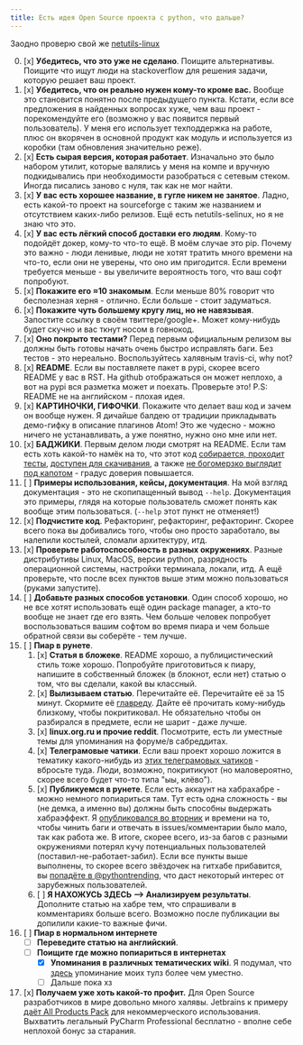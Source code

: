 ```yaml
---
title: Есть идея Open Source проекта с python, что дальше?
---
```


Заодно проверю свой же [netutils-linux](https://github.com/strizhechenko/netutils-linux)

0. [x] **Убедитесь, что это уже не сделано**. Поищите альтернативы. Поищите что ищут люди на stackoverflow для решения задачи, которую решает ваш проект.
1. [x] **Убедитесь, что он реально нужен кому-то кроме вас.** Вообще это становится понятно после предыдущего пункта. Кстати, если все предложения в найденных вопросах хуже, чем ваш проект - порекомендуйте его (возможно у вас появится первый пользователь). У меня его использует техподдержка на работе, плюс он вкорячен в основной продукт как модуль и используется из коробки (там обновления значительно реже).
2. [x] **Есть сырая версия, которая работает**. Изначально это было набором утилит, которые валялись у меня на компе и вручную подкидывались при необходимости разобраться с сетевым стеком. Иногда писались заново с нуля, так как не мог найти.
3. [x] **У вас есть хорошее название, в гугле никем не занятое**. Ладно, есть какой-то проект на sourceforge с таким же названием и отсутствием каких-либо релизов. Ещё есть netutils-selinux, но я не знаю что это.
4. [x] **У вас есть лёгкий способ доставки его людям**. Кому-то подойдёт докер, кому-то что-то ещё. В моём случае это pip. Почему это важно - люди ленивые, люди не хотят тратить много времени на что-то, если они не уверены, что оно им пригодится. Если времени требуется меньше - вы увеличите вероятность того, что ваш софт попробуют.
5. [x] **Покажите его ≈10 знакомым**. Если меньше 80% говорит что бесполезная херня - отлично. Если больше - стоит задуматься.
6. [x] **Покажите чуть большему кругу лиц, но не навязывая**. Запостите ссылку в своём твиттере/google+. Может кому-нибудь будет скучно и вас ткнут носом в говнокод.
7. [x] **Оно покрыто тестами?** Перед первым официальным релизом вы должны быть готовы начать очень быстро исправлять баги. Без тестов - это нереально. Воспользуйтесь халявным travis-ci, why not?
8. [x] **README**. Если вы поставляете пакет в pypi, скорее всего README у вас в RST. На github отображаться он может неплохо, а вот на pypi вся разметка может и поехать. Проверьте это! P.S: README не на английском - плохая идея.
9. [x] **КАРТИНОЧКИ, ГИФОЧКИ**. Покажите что делает ваш код и зачем он вообще нужен. Я дичайше балдею от традиции прикладывать демо-гифку в описание плагинов Atom! Это же чудесно - можно ничего не устанавливать, а уже понятно, нужно оно мне или нет.
10. [x] **БАДЖИКИ**. Первым делом люди смотрят на README. Если там есть хоть какой-то намёк на то, что этот код [собирается, проходит тесты](https://travis-ci.org), [доступен для скачивания](https://badge.fury.io/), а также [не богомерзко выглядит под капотом](https://landscape.io) - градус доверия повышается.
11. [ ] **Примеры использования, кейсы, документация**. На мой взгляд документация - это не скопипащенный вывод `--help`. Документация это примеры, глядя на которые пользователь сможет понять как вообще этим пользоваться. (`--help` этот пункт не отменяет!)
12. [x] **Подчистите код**. Рефакторинг, рефакторинг, рефакторинг. Скорее всего пока вы добивались того, чтобы оно просто заработало, вы налепили костылей, сломали архитектуру, итд.
12. [x] **Проверьте работоспособность в разных окружениях**. Разные дистрибутивы Linux, MacOS, версии python, разрядность операционной системы, настройки терминала, локали, итд. А ещё проверьте, что после всех пунктов выше этим можно пользоваться (руками запустите).
13. [ ] **Добавьте разных способов установки**. Один способ хорошо, но не все хотят использовать ещё один package manager, а кто-то вообще не знает где его взять. Чем больше человек попробует воспользоваться вашим софтом во время пиара и чем больше обратной связи вы соберёте - тем лучше.
14. [ ] **Пиар в рунете**.
    1. [x] **Статья в бложеке**. README хорошо, а публицистический стиль тоже хорошо. Попробуйте приготовиться к пиару, напишите в собственный бложек (в блокнот, если нет) статью о том, что вы сделали, какой вы классный.
    2. [x] **Вылизываем статью**. Перечитайте её. Перечитайте её за 15 минут. Скормите её [главреду](https://glvrd.ru). Дайте её прочитать кому-нибудь близкому, чтобы покритиковал. Не обязательно чтобы он разбирался в предмете, если не шарит - даже лучше.
    3. [x] **linux.org.ru и прочие reddit**. Посмотрите, есть ли уместные темы для упоминания на форуме/в сабреддитах.
    4. [x] **Телеграмовые чатики**. Если ваш проект хорошо ложится в тематику какого-нибудь из [этих телеграмовых чатиков](https://github.com/goq/telegram-list) - вбросьте туда. Люди, возможно, покритикуют (но маловероятно, скорее всего будет что-то типа "ыы, клёво").
    5. [x] **Публикуемся в рунете**. Если есть аккаунт на хабрахабре - можно немного попиариться там. Тут есть одна сложность - вы (не демка, а именно вы) должны быть способны выдержать хабраэффект. Я [опубликовался во вторник](https://habrahabr.ru/post/331720/) и времени на то, чтобы чинить баги и отвечать в issues/комментарии было мало, так как работа же. В итоге, скорее всего, из-за багов с разными окружениями потерял кучу потенциальных пользователей (поставил-не-работает-забил). Если все пункты выше выполнены, то скорее всего звёздочек на гитхабе прибавится, вы [попадёте в @pythontrending](https://twitter.com/pythontrending/status/879757382607306752), что даст некоторый интерес от зарубежных пользователей.
    6. [ ] **Я НАХОЖУСЬ ЗДЕСЬ --> Анализируем результаты**. Дополните статью на хабре тем, что спрашивали в комментариях больше всего. Возможно после публикации вы допилили какие-то важные фичи.
15. [ ] **Пиар в нормальном интернете**
    - [ ] **Переведите статью на английский**.
    - [ ] **Поищите где можно попиариться в интернетах**
       - [x] **Упоминания в различных тематических wiki**. Я подумал, что [здесь](https://wiki.linuxfoundation.org/networking/performance_testing) упоминание моих тулз более чем уместно.
       - [ ] Дальше пока хз
16. [x] **Получаем уже хоть какой-то профит.** Для Open Source разработчиков в мире довольно много халявы. Jetbrains к примеру [даёт All Products Pack](https://www.jetbrains.com/buy/opensource/) для некоммерческого использования. Выхватить легальный PyCharm Professional бесплатно - вполне себе неплохой бонус за старания.
